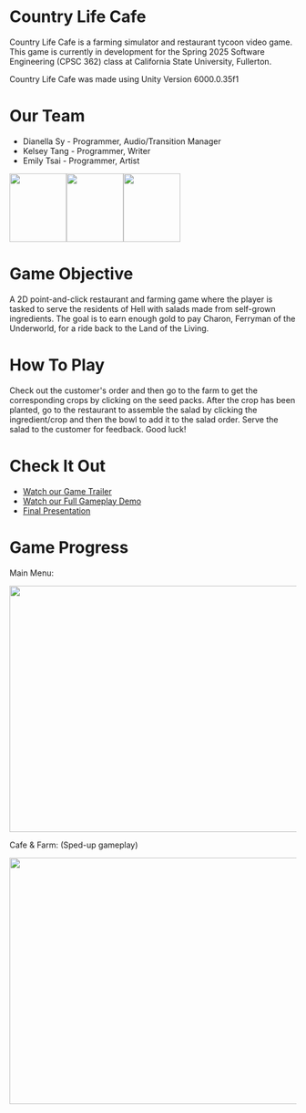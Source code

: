# Country Life Cafe
Country Life Cafe is a farming simulator and restaurant tycoon video game. This game is currently in development for the Spring 2025 Software Engineering (CPSC 362) class at California State University, Fullerton.

Country Life Cafe was made using Unity Version 6000.0.35f1

# Our Team
* Dianella Sy - Programmer, Audio/Transition Manager
* Kelsey Tang - Programmer, Writer
* Emily Tsai - Programmer, Artist
  
<img src="https://github.com/user-attachments/assets/db30c680-4f84-4f7b-b93f-15e828ab47c9" height="120" width="100"><img src="https://github.com/user-attachments/assets/22dbce9d-250c-476c-a11e-4679eb1a0bec" height="120" width="100"><img src="https://github.com/user-attachments/assets/8888084b-247f-4ea5-8c2b-7b8ee9b1910a" height="120" width="100">

# Game Objective
A 2D point-and-click restaurant and farming game where the player is tasked to serve the residents of Hell with salads made from self-grown ingredients. The goal is to earn enough gold to pay Charon, Ferryman of the Underworld, for a ride back to the Land of the Living. 

# How To Play
Check out the customer's order and then go to the farm to get the corresponding crops by clicking on the seed packs. After the crop has been planted, go to the restaurant to assemble the salad by clicking the ingredient/crop and then the bowl to add it to the salad order. Serve the salad to the customer for feedback. Good luck!

# Check It Out
- [Watch our Game Trailer](https://www.youtube.com/watch?v=SDdripJCK7I)
- [Watch our Full Gameplay Demo](https://www.youtube.com/watch?v=Vb7xCwOkYAs)
- [Final Presentation](https://www.canva.com/design/DAGmOZJheP0/E6IFtfqVpwVTka625psaVQ/view?utm_content=DAGmOZJheP0&utm_campaign=designshare&utm_medium=link2&utm_source=uniquelinks&utlId=h5f121b982c#1)

# Game Progress

Main Menu:

<img src="https://github.com/user-attachments/assets/cc17bbe2-7dad-4e2b-ab1d-1f59c0cd05cc" height="432" width="768">

Cafe & Farm:
(Sped-up gameplay)

<img src="https://github.com/user-attachments/assets/9e005291-6954-4ba6-959f-2b3279e3052d" height="432" width="768">






